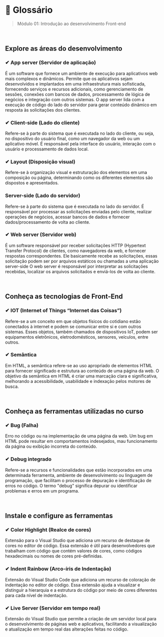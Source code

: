# 📌 Glossário
> Módulo 01: Introdução ao desenvolvimento Front-end

<br>

## Explore as áreas do desenvolvimento
### ✔ App server (Servidor de aplicação)
É um software que fornece um ambiente de execução para aplicativos web mais complexos e dinâmicos. Permite que os aplicativos sejam desenvolvidos e implantados em uma infraestrutura mais sofisticada, fornecendo serviços e recursos adicionais, como gerenciamento de sessões, conexões com bancos de dados, processamento de lógica de negócios e integração com outros sistemas. O app server lida com a execução de código do lado do servidor para gerar conteúdo dinâmico em resposta às solicitações dos clientes.

### ✔ Client-side (Lado do cliente)
Refere-se à parte do sistema que é executada no lado do cliente, ou seja, no dispositivo do usuário final, como um navegador da web ou um aplicativo móvel. É responsável pela interface do usuário, interação com o usuário e processamento de dados local. 

### ✔ Layout (Disposição visual)
Refere-se à organização visual e estruturação dos elementos em uma composição ou página, determinando como os diferentes elementos são dispostos e apresentados.

### Server-side (Lado do servidor)
Refere-se à parte do sistema que é executada no lado do servidor. É responsável por processar as solicitações enviadas pelo cliente, realizar operações de negócios, acessar bancos de dados e fornecer dados/processamento de volta ao cliente. 

### ✔ Web server (Servidor web)
É um software responsável por receber solicitações HTTP (Hypertext Transfer Protocol) de clientes, como navegadores da web, e fornecer respostas correspondentes.  Ele basicamente recebe as solicitações, essas solicitação podem ser por arquivos estáticos ou chamadas a uma aplicação server-side O web server é responsável por interpretar as solicitações recebidas, localizar os arquivos solicitados e enviá-los de volta ao cliente. 

<br>

## Conheça as tecnologias de Front-End
### ✔ IOT (Internet of Things “Internet das Coisas”)
Refere-se a um conceito em que objetos físicos do cotidiano estão conectados à internet e podem se comunicar entre si e com outros sistemas. Esses objetos, também chamados de dispositivos IoT, podem ser equipamentos eletrônicos, eletrodomésticos, sensores, veículos, entre outros.

### ✔ Semântica
Em HTML, a semântica refere-se ao uso apropriado de elementos HTML para fornecer significado e estrutura ao conteúdo de uma página da web. O objetivo da semântica em HTML é criar uma marcação clara e significativa, melhorando a acessibilidade, usabilidade e indexação pelos motores de busca.

<br>

## Conheça as ferramentas utilizadas no curso
### ✔ Bug (Falha)
Erro no código ou na implementação de uma página da web. Um bug em HTML pode resultar em comportamentos indesejados, mau funcionamento da página ou exibição incorreta do conteúdo.

### ✔ Debug integrado
Refere-se a recursos e funcionalidades que estão incorporados em uma determinada ferramenta, ambiente de desenvolvimento ou linguagem de programação, que facilitam o processo de depuração e identificação de erros no código. O termo "debug" significa depurar ou identificar problemas e erros em um programa. 

<br>

## Instale e configure as ferramentas
### ✔ Color Highlight (Realce de cores)
Extensão para o Visual Studio que adiciona um recurso de destaque de cores no editor de código. Essa extensão é útil para desenvolvedores que trabalham com código que contém valores de cores, como códigos hexadecimais ou nomes de cores pré-definidas.

### ✔ Indent Rainbow (Arco-íris de Indentação)
Extensão do Visual Studio Code que adiciona um recurso de coloração de indentação no editor de código. Essa extensão ajuda a visualizar e distinguir a hierarquia e a estrutura do código por meio de cores diferentes para cada nível de indentação.

### ✔ Live Server (Servidor em tempo real)
Extensão do Visual Studio que permite a criação de um servidor local para o desenvolvimento de páginas web e aplicativos, facilitando a visualização e atualização em tempo real das alterações feitas no código.
